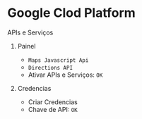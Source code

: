 # Google Clod Platform

APIs e Serviços

1. Painel

   - `Maps Javascript Api`
   - `Directions API`
   - Ativar APIs e Serviços: `OK`

2. Credencias
   - Criar Credencias
   - Chave de API: `OK`
